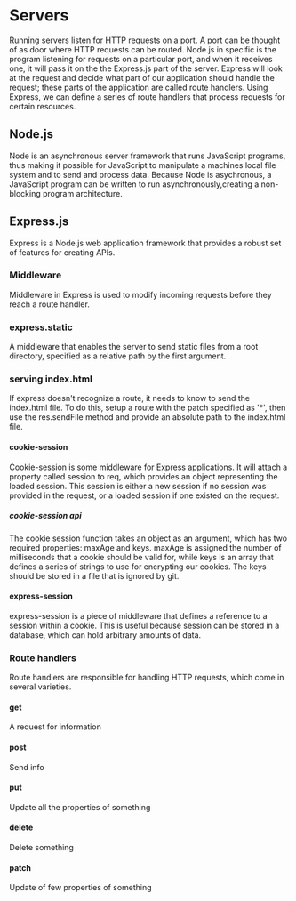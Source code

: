 # Servers

Running servers listen for HTTP requests on a port. A port can be thought of as door where HTTP requests can be routed. Node.js in specific is the program listening for requests on a particular port, and when it receives one, it will pass it on the the Express.js part of the server. Express will look at the request and decide what part of our application should handle the request; these parts of the application are called route handlers. Using Express, we can define a series of route handlers that process requests for certain resources.

## Node.js

Node is an asynchronous server framework that runs JavaScript programs, thus making it possible for JavaScript to manipulate a machines local file system and to send and process data. Because Node is asychronous, a JavaScript program can be written to run asynchronously,creating a non-blocking program architecture.

## Express.js

Express is a Node.js web application framework that provides a robust set of features for creating APIs.

### Middleware

Middleware in Express is used to modify incoming requests before they reach a route handler.

### express.static

A middleware that enables the server to send static files from a root directory, specified as a relative path by the first argument.

### serving index.html

If express doesn't recognize a route, it needs to know to send the index.html file. To do this, setup a route with the patch specified as '*', then use the res.sendFile method and provide an absolute path to the index.html file.

#### cookie-session

Cookie-session is some middleware for Express applications. It will attach a property
called session to req, which provides an object representing the loaded session. This
session is either a new session if no session was provided in the request, or a loaded
session if one existed on the request.

##### cookie-session api

The cookie session function takes an object as an argument, which has two required 
properties: maxAge and keys. maxAge is assigned the number of milliseconds that a cookie
should be valid for, while keys is an array that defines a series of strings to use for
encrypting our cookies. The keys should be stored in a file that is ignored by git.

#### express-session

express-session is a piece of middleware that defines a reference to a session within a
cookie. This is useful because session can be stored in a database, which can hold
arbitrary amounts of data.

### Route handlers
Route handlers are responsible for handling HTTP requests, which come in several varieties.

#### get
A request for information

#### post
Send info

#### put
Update all the properties of something

#### delete
Delete something

#### patch
Update of few properties of something
